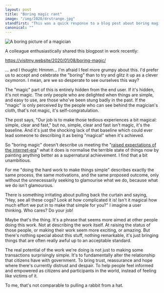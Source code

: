 ```yaml
---
layout: post
title: "Boring magic rant"
image: "/img/2020/drstrange.jpg"
standfirst: "This was a quick response to a blog post about boring magic which weirdly annoyed me. Just to say, all power to anyone who's making the world a better place, I'm just working out my own thoughts here."
canonical: ""
---
```


<img class="img-full" src="{{ page.image }}" alt="A boring picture of a magician" />

A colleague enthusiastically shared this blogpost in work recently:

<a href="https://visitmy.website/2020/01/08/boring-magic/">https://visitmy.website/2020/01/08/boring-magic/</a>

... and I thought: Hmmm… I'm afraid I feel more grumpy about this. I'd prefer us to accept and celebrate the "boring" than to try and glitz it up as a clever oxymoron. I mean, are we so desperate to see ourselves this way?

The "magic" part of this is entirely hidden from the end user. If it's hidden, it's not magic. The only people who are delighted when things are simple, and easy to use, are those who've been stung badly in the past. If the "magic" is only perceived by the people who can see behind the magician's cloth, that's not magic, it's self-congratulation.

The post says, "Our job is to make those tedious experiences a bit magical: simple, clear and fast," but no, simple, clear and fast isn't magic, it's the baseline. And it's just the shocking lack of that baseline which could ever lead someone to describing it as being "magical" when it's achieved. 

So "boring magic" doesn't describe us meeting the "<a href="https://public.digital/about-pd/our-definition-of-digital">raised expectations of the internet-era</a>"  what it does is normalise the terrible state of things now by painting anything better as a supernatural achievement. I find that a bit unambitious.

For me "doing the hard work to make things simple" describes exactly the same process, the same motivations, and the same proposed outcome, only without the unnecessarily seeking to glamourise what we do, because what we do isn't glamourous.

There is something irritating about pulling back the curtain and saying, "Hey, see all these cogs? Look at how complicated it is! Isn't it magical how much effort we put in to make that simple for you?" I imagine a user thinking. Who cares? Do your job! 

Maybe that's the thing. It's a phrase that seems more aimed at other people doing this work. Not at describing the work itself. At raising the status of those people, or making their work seem more exciting, or amazing. But there's nothing special about this stuff, nothing remarkable, it's just bringing things that are often really awful up to an acceptable standard.

The real potential of the work we're doing is not just to making some transactions surprisingly simple. It's to fundamentally alter the relationship that citizens have with government. To bring trust, reassurance and hope where there's currently distrust and despair. To help people feel informed and empowered as citizens and participants in the world, instead of feeling like victims of it. 

To me, that's not comparable to pulling a rabbit from a hat.
